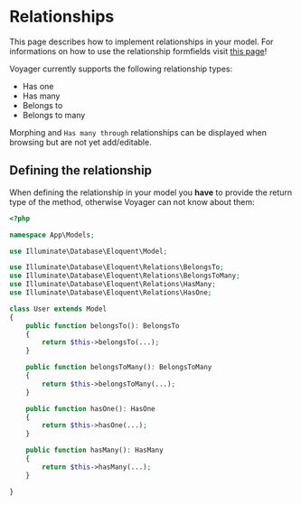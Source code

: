 # Relationships

This page describes how to implement relationships in your model. 
For informations on how to use the relationship formfields visit [this page](./formfields/relationship.md)!


Voyager currently supports the following relationship types:

- Has one
- Has many
- Belongs to
- Belongs to many

Morphing and `Has many through` relationships can be displayed when browsing but are not yet add/editable.

## Defining the relationship

When defining the relationship in your model you **have** to provide the return type of the method, otherwise Voyager can not know about them:

```php
<?php

namespace App\Models;

use Illuminate\Database\Eloquent\Model;

use Illuminate\Database\Eloquent\Relations\BelongsTo;
use Illuminate\Database\Eloquent\Relations\BelongsToMany;
use Illuminate\Database\Eloquent\Relations\HasMany;
use Illuminate\Database\Eloquent\Relations\HasOne;

class User extends Model
{
    public function belongsTo(): BelongsTo
    {
        return $this->belongsTo(...);
    }

    public function belongsToMany(): BelongsToMany
    {
        return $this->belongsToMany(...);
    }

    public function hasOne(): HasOne
    {
        return $this->hasOne(...);
    }

    public function hasMany(): HasMany
    {
        return $this->hasMany(...);
    }

}
```

